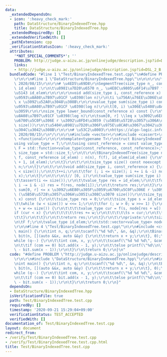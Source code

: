 ```yaml
---
data:
  _extendedDependsOn:
  - icon: ':heavy_check_mark:'
    path: DataStructure/BinaryIndexedTree.hpp
    title: DataStructure/BinaryIndexedTree.hpp
  _extendedRequiredBy: []
  _extendedVerifiedWith: []
  _pathExtension: cpp
  _verificationStatusIcon: ':heavy_check_mark:'
  attributes:
    '*NOT_SPECIAL_COMMENTS*': ''
    PROBLEM: http://judge.u-aizu.ac.jp/onlinejudge/description.jsp?id=DSL_2_B
    links:
    - http://judge.u-aizu.ac.jp/onlinejudge/description.jsp?id=DSL_2_B
  bundledCode: "#line 1 \"Test/BinaryIndexedTree.test.cpp\"\n#define PROBLEM \"http://judge.u-aizu.ac.jp/onlinejudge/description.jsp?id=DSL_2_B\"\
    \r\n\r\n#line 1 \"DataStructure/BinaryIndexedTree.hpp\"\n\n\n\r\n/*\r\nlast-updated:\
    \ 2020/08/15\r\n\r\n# \u4ED5\u69D8\r\nSegmentTree(size_type n_, const F & f, const_reference\
    \ id_elem) :\r\n\t\u8981\u7D20\u6570 n_, \u4E8C\u9805\u6F14\u7B97 f, \u5358\u4F4D\
    \u5143 id_elem\r\n\r\n\r\nvoid add(size_type i, const_reference x) :\r\n\t\u6642\
    \u9593\u8A08\u7B97\u91CF \u0398(lon n)\r\n\ti \u756A\u76EE\u306E\u8981\u7D20\u306B\
    \ x \u3092\u52A0\u3048\u308B\r\n\r\nvalue_type sum(size_type i) const :\r\n\t\u6642\
    \u9593\u8A08\u7B97\u91CF \u0398(log n)\r\n\t[0, i) \u306E\u5408\u8A08\u3092\u8FD4\
    \u3059\r\n\r\nsize_type lower_bound(const_reference x) const {\r\n\t\u6642\u9593\
    \u8A08\u7B97\u91CF \u0398(log n)\r\n\tsum[0, r] \\leq x \u3092\u6E80\u305F\u3059\
    \u6700\u5C0F\u306E r \u3092\u8FD4\u3059 (\u5B58\u5728\u3057\u306A\u3051\u308C\u3070\
    \ size())\r\n\t\u5404\u8981\u7D20\u306F\u975E\u8CA0\u3067\u3042\u308B\u5FC5\u8981\
    \u304C\u3042\u308B\r\n\r\n# \u53C2\u8003\r\nhttps://algo-logic.info/binary-indexed-tree/,\
    \ 2020/08/15\r\n*/\r\n\r\n#include <vector>\r\n#include <cassert>\r\n#include\
    \ <functional>\r\n\r\ntemplate<typename T>\r\nstruct BinaryIndexedTree {\r\n\t\
    using value_type = T;\r\n\tusing const_reference = const value_type &;\r\n\tusing\
    \ F = std::function<value_type(const_reference, const_reference)>;\r\n\tusing\
    \ size_type = std::size_t;\r\n\t\r\n\tBinaryIndexedTree(size_type n, const F &\
    \ f, const_reference id_elem) : n(n), f(f), id_elem(id_elem) {\r\n\t\tnode.resize(n\
    \ + 1, id_elem);\r\n\t}\r\n\t\r\n\tsize_type size() const noexcept {\r\n\t\treturn\
    \ n;\r\n\t}\r\n\t\r\n\tvoid add(size_type i, const_reference x) {\r\n\t\tassert(i\
    \ < size());\r\n\t\t++i;\r\n\t\tfor (; i <= size(); i += i & -i) node[i] = f(node[i],\
    \ x);\r\n\t}\r\n\t\r\n\t// [0, i)\r\n\tvalue_type sum(size_type i) const {\r\n\
    \t\tassert(i <= size());\r\n\t\tvalue_type res = id_elem;\r\n\t\tfor (; i > 0;\
    \ i -= i & -i) res = f(res, node[i]);\r\n\t\treturn res;\r\n\t}\r\n\t\r\n\t//\
    \ sum[0, r] <= x \u3092\u6E80\u305F\u3059\u6700\u5C0F\u306E r \u3092\u8FD4\u3059\
    \ (\u5B58\u5728\u3057\u306A\u3051\u308C\u3070 size())\r\n\tsize_type lower_bound(const_reference\
    \ x) const {\r\n\t\tsize_type res = 0;\r\n\t\tsize_type s = id_elem, w = 1;\r\n\
    \t\twhile (w < size()) w <<= 1;\r\n\t\tfor (; w > 0; w >>= 1) {\r\n\t\t\tif (res\
    \ + w <= size()) {\r\n\t\t\t\tvalue_type cur = f(s, node[res + w]);\r\n\t\t\t\t\
    if (cur < x) {\r\n\t\t\t\t\tres += w;\r\n\t\t\t\t\ts = cur;\r\n\t\t\t\t}\r\n\t\
    \t\t}\r\n\t\t}\r\n\t\treturn res;\r\n\t}\r\n\t\r\nprivate:\r\n\tsize_type n;\r\
    \n\tF f;\r\n\tvalue_type id_elem;\r\n\tstd::vector<value_type> node;\r\n};\r\n\
    \r\n\n#line 4 \"Test/BinaryIndexedTree.test.cpp\"\n\r\n#include <cstdio>\r\nint\
    \ main() {\r\n\tint n, q;\r\n\tscanf(\"%d %d\", &n, &q);\r\n\tBinaryIndexedTree<int>\
    \ bit(n, [](auto &&x, auto &&y) {\r\n\t\treturn x + y;\r\n\t}, 0);\r\n\t\r\n\t\
    while (q--) {\r\n\t\tint com, x, y;\r\n\t\tscanf(\"%d %d %d\", &com, &x, &y);\r\
    \n\t\tif (com == 0) bit.add(x - 1, y);\r\n\t\telse printf(\"%d\\n\", bit.sum(y)\
    \ - bit.sum(x - 1));\r\n\t}\r\n\treturn 0;\r\n}\n"
  code: "#define PROBLEM \"http://judge.u-aizu.ac.jp/onlinejudge/description.jsp?id=DSL_2_B\"\
    \r\n\r\n#include \"DataStructure/BinaryIndexedTree.hpp\"\r\n\r\n#include <cstdio>\r\
    \nint main() {\r\n\tint n, q;\r\n\tscanf(\"%d %d\", &n, &q);\r\n\tBinaryIndexedTree<int>\
    \ bit(n, [](auto &&x, auto &&y) {\r\n\t\treturn x + y;\r\n\t}, 0);\r\n\t\r\n\t\
    while (q--) {\r\n\t\tint com, x, y;\r\n\t\tscanf(\"%d %d %d\", &com, &x, &y);\r\
    \n\t\tif (com == 0) bit.add(x - 1, y);\r\n\t\telse printf(\"%d\\n\", bit.sum(y)\
    \ - bit.sum(x - 1));\r\n\t}\r\n\treturn 0;\r\n}"
  dependsOn:
  - DataStructure/BinaryIndexedTree.hpp
  isVerificationFile: true
  path: Test/BinaryIndexedTree.test.cpp
  requiredBy: []
  timestamp: '2020-09-21 15:29:04+09:00'
  verificationStatus: TEST_ACCEPTED
  verifiedWith: []
documentation_of: Test/BinaryIndexedTree.test.cpp
layout: document
redirect_from:
- /verify/Test/BinaryIndexedTree.test.cpp
- /verify/Test/BinaryIndexedTree.test.cpp.html
title: Test/BinaryIndexedTree.test.cpp
---
```

